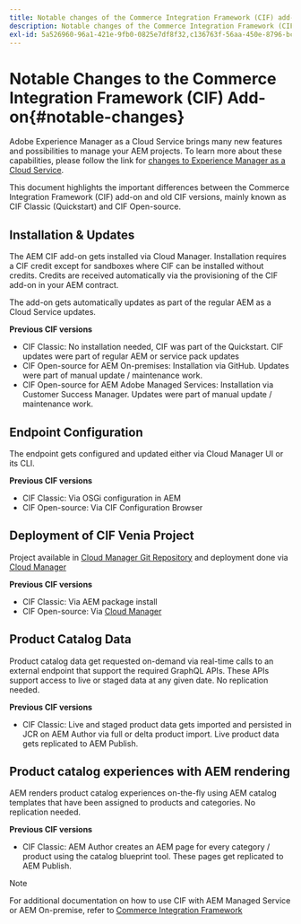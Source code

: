 ```yaml
---
title: Notable changes of the Commerce Integration Framework (CIF) add-on
description: Notable changes of the Commerce Integration Framework (CIF) compared to old CIF versions.
exl-id: 5a526960-96a1-421e-9fb0-0825e7df8f32,c136763f-56aa-450e-8796-bc84bf6c205d
---
```

# Notable Changes to the Commerce Integration Framework (CIF) Add-on{#notable-changes}

Adobe Experience Manager as a Cloud Service brings many new features and possibilities to manage your AEM projects. To learn more about these capabilities, please follow the link for [changes to Experience Manager as a Cloud Service](/help/release-notes/aem-cloud-changes.md).

This document highlights the important differences between the Commerce Integration Framework (CIF) add-on and old CIF versions, mainly known as CIF Classic (Quickstart) and CIF Open-source.

## Installation & Updates

The AEM CIF add-on gets installed via Cloud Manager. Installation requires a CIF credit except for sandboxes where CIF can be installed without credits. Credits are received automatically via the provisioning of the CIF add-on in your AEM contract.

The add-on gets automatically updates as part of the regular AEM as a Cloud Service updates.

**Previous CIF versions**

* CIF Classic: No installation needed, CIF was part of the Quickstart. CIF updates were part of regular AEM or service pack updates
* CIF Open-source for AEM On-premises: Installation via GitHub. Updates were part of manual update / maintenance work.
* CIF Open-source for AEM Adobe Managed Services: Installation via Customer Success Manager. Updates were part of manual update / maintenance work.

## Endpoint Configuration

The endpoint gets configured and updated either via Cloud Manager UI or its CLI.

**Previous CIF versions**

* CIF Classic: Via OSGi configuration in AEM
* CIF Open-source: Via CIF Configuration Browser

## Deployment of CIF Venia Project

Project available in [Cloud Manager Git Repository](https://docs.adobe.com/content/help/en/experience-manager-cloud-service/implementing/managing-code/integrating-with-git.html) and deployment done via [Cloud Manager](https://docs.adobe.com/content/help/en/experience-manager-cloud-service/implementing/deploying/overview.html)

**Previous CIF versions**

* CIF Classic: Via AEM package install
* CIF Open-source: Via [Cloud Manager](https://docs.adobe.com/content/help/en/experience-manager-cloud-manager/using/introduction-to-cloud-manager.html)

## Product Catalog Data

Product catalog data get requested on-demand via real-time calls to an external endpoint that support the required GraphQL APIs. These APIs support access to live or staged data at any given date. No replication needed.

**Previous CIF versions**

* CIF Classic: Live and staged product data gets imported and persisted in JCR on AEM Author via full or delta product import. Live product data gets replicated to AEM Publish.

## Product catalog experiences with AEM rendering

AEM renders product catalog experiences on-the-fly using AEM catalog templates that have been assigned to products and categories. No replication needed.

**Previous CIF versions**

* CIF Classic: AEM Author creates an AEM page for every category / product using the catalog blueprint tool. These pages get replicated to AEM Publish.

>[!NOTE]
>
>For additional documentation on how to use CIF with AEM Managed Service or AEM On-premise, refer to [Commerce Integration Framework](https://www.adobe.io/apis/experiencecloud/commerce-integration-framework/getting-started.html)
